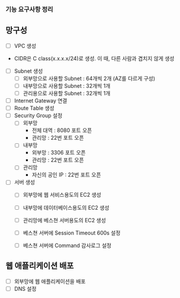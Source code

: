 ### 기능 요구사항 정리


## 망구성

- [ ] VPC 생성  
- CIDR은 C class(x.x.x.x/24)로 생성. 이 때, 다른 사람과 겹치지 않게 생성  
- [ ] Subnet 생성  
  - [ ] 외부망으로 사용할 Subnet : 64개씩 2개 (AZ를 다르게 구성)  
  - [ ] 내부망으로 사용할 Subnet : 32개씩 1개
  - [ ] 관리용으로 사용할 Subnet : 32개씩 1개
- [ ] Internet Gateway 연결  
- [ ] Route Table 생성  
- [ ] Security Group 설정  
  - [ ] 외부망  
    - 전체 대역 : 8080 포트 오픈  
    - 관리망 : 22번 포트 오픈  
  - [ ] 내부망  
    - 외부망 : 3306 포트 오픈  
    - 관리망 : 22번 포트 오픈
  - [ ] 관리망
    - 자신의 공인 IP : 22번 포트 오픈  
- [ ] 서버 생성
  - [ ] 외부망에 웹 서비스용도의 EC2 생성
  - [ ] 내부망에 데이터베이스용도의 EC2 생성
  - [ ] 관리망에 베스쳔 서버용도의 EC2 생성
  - [ ] 베스쳔 서버에 Session Timeout 600s 설정
  - [ ] 베스쳔 서버에 Command 감사로그 설정


## 웹 애플리케이션 배포
- [ ] 외부망에 웹 애플리케이션을 배포
- [ ] DNS 설정